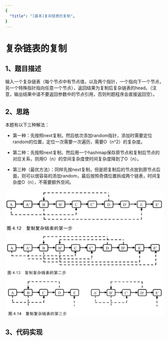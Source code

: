 ```yaml
---
{
  "title": "[基本]复杂链表的复制",
}
---
```


# 复杂链表的复制

## 1、题目描述
输入一个复杂链表（每个节点中有节点值，以及两个指针，一个指向下一个节点，另一个特殊指针指向任意一个节点），返回结果为复制后复杂链表的head。（注意，输出结果中请不要返回参数中的节点引用，否则判题程序会直接返回空）。

## 2、思路
本题有以下三种解法：
- 第一种：先按照next复制，然后依次添加random指针，添加时需要定位random的位置，定位一次需要一次遍历，需要O（n^2）的复杂度。

- 第二种：先按照next复制，然后用一个hashmap保存原节点和复制后节点的对应关系，则用O（n）的空间复杂度使时间复杂度降到了O（n）。

- 第三种（最优方法）：同样先按next复制，但是把复制后的节点放到原节点后面，则可以很容易的添加random，最后按照奇偶位置拆成两个链表，时间复杂度O（n），不需要额外空间。

![](./images/copy-complicated-linked-list-01.png)
![](./images/copy-complicated-linked-list-02.png)
![](./images/copy-complicated-linked-list-03.png)

## 3、代码实现

